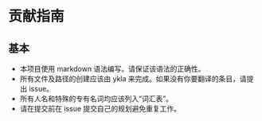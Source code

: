 # 贡献指南

## 基本

- 本项目使用 markdown 语法编写。请保证该语法的正确性。
- 所有文件及路径的创建应该由 ykla 来完成。如果没有你要翻译的条目，请提出 issue。
- 所有人名和特殊的专有名词均应该列入“词汇表”。
- 请在提交前在 issue 提交自己的规划避免重复工作。

